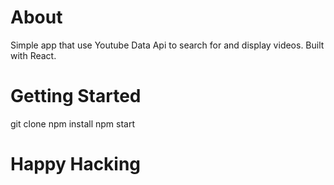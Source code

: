 # About

Simple app that use Youtube Data Api to search for and display videos. Built with React.

# Getting Started

git clone
npm install
npm start

# Happy Hacking